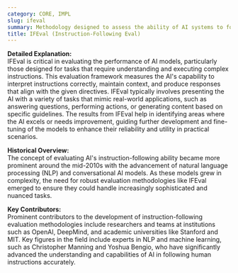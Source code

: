 ```yaml
---
category: CORE, IMPL
slug: ifeval
summary: Methodology designed to assess the ability of AI systems to follow and execute human-given instructions accurately and effectively.
title: IFEval (Instruction-Following Eval)
---
```


**Detailed Explanation:**  
IFEval is critical in evaluating the performance of AI models, particularly those designed for tasks that require understanding and executing complex instructions. This evaluation framework measures the AI's capability to interpret instructions correctly, maintain context, and produce responses that align with the given directives. IFEval typically involves presenting the AI with a variety of tasks that mimic real-world applications, such as answering questions, performing actions, or generating content based on specific guidelines. The results from IFEval help in identifying areas where the AI excels or needs improvement, guiding further development and fine-tuning of the models to enhance their reliability and utility in practical scenarios.

**Historical Overview:**  
The concept of evaluating AI's instruction-following ability became more prominent around the mid-2010s with the advancement of natural language processing (NLP) and conversational AI models. As these models grew in complexity, the need for robust evaluation methodologies like IFEval emerged to ensure they could handle increasingly sophisticated and nuanced tasks.

**Key Contributors:**  
Prominent contributors to the development of instruction-following evaluation methodologies include researchers and teams at institutions such as OpenAI, DeepMind, and academic universities like Stanford and MIT. Key figures in the field include experts in NLP and machine learning, such as Christopher Manning and Yoshua Bengio, who have significantly advanced the understanding and capabilities of AI in following human instructions accurately.